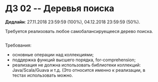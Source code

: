 # ДЗ 02 -- Деревья поиска

**Дедлайн**: 27.11.2018 23:59:59 (100%), 04.12.2018 23:59:59 (50%).

Требуется реализовать любое самобалансируещееся дерево поиска.

##
Требования:
* основные операции над коллекциями;
* поддержка функций высшего порядка, for-comprehension;
* реализация не должна использовать библиотеки коллекций: Java/Scala/Guava и т.д. (Это относится именно к реализации, в тестах использовать можно.
